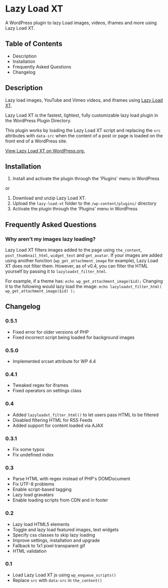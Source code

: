 # Lazy Load XT

A WordPress plugin to lazy Load images, videos, iframes and more using Lazy Load XT.

## Table of Contents

*	Description
*	Installation
*	Frequently Asked Questions
*	Changelog

## Description

Lazy load images, YouTube and Vimeo videos, and iframes using [Lazy Load XT](https://github.com/ressio/lazy-load-xt).

Lazy Load XT is the fastest, lightest, fully customizable lazy load plugin in the WordPress Plugin Directory.

This plugin works by loading the Lazy Load XT script and replacing the `src` attributes with `data-src` when the content of a post or page is loaded on the front end of a WordPress site.

[View Lazy Load XT on WordPress.org.](https://wordpress.org/plugins/lazy-load-xt/)

## Installation

1. Install and activate the plugin through the 'Plugins' menu in WordPress

or

1. Download and unzip Lazy Load XT.
2. Upload the `lazy-load-xt` folder to the `/wp-content/plugins/` directory
3. Activate the plugin through the 'Plugins' menu in WordPress

## Frequently Asked Questions

### Why aren't my images lazy loading?

Lazy Load XT filters images added to the page using `the_content`, `post_thumbnail_html`, `widget_text` and `get_avatar`. If your images are added using another function (`wp_get_attachment_image` for example), Lazy Load XT does not filter them. However, as of v0.4, you can filter the HTML yourself by passing it to `lazyloadxt_filter_html`.

For example, if a theme has:
`echo wp_get_attachment_image($id);`
Changing it to the following would lazy load the image:
`echo lazyloadxt_filter_html( wp_get_attachment_image($id) );`

## Changelog

### 0.5.1
* Fixed error for older versions of PHP
* Fixed incorrect script being loaded for background images

### 0.5.0
* Implemented srcset attribute for WP 4.4

### 0.4.1
* Tweaked regex for iframes
* Fixed operators on settings class

### 0.4
* Added `lazyloadxt_filter_html()` to let users pass HTML to be filtered
* Disabled filtering HTML for RSS Feeds
* Added support for content loaded via AJAX

### 0.3.1
* Fix some typos
* Fix undefined index

### 0.3
* Parse HTML with regex instead of PHP's DOMDocument
* Fix UTF-8 problems
* Enable script-based tagging
* Lazy load gravatars
* Enable loading scripts from CDN and in footer

### 0.2
*	Lazy load HTML5 elements
*	Toggle and lazy load featured images, text widgets
*	Specify css classes to skip lazy loading
*	Improve settings, installation and upgrade
*	Fallback to 1x1 pixel transparent gif
*	HTML validation

### 0.1
*	Load Lazy Load XT js using `wp_enqueue_scripts()`
*	Replace `src` with `data-src` in `the_content()`